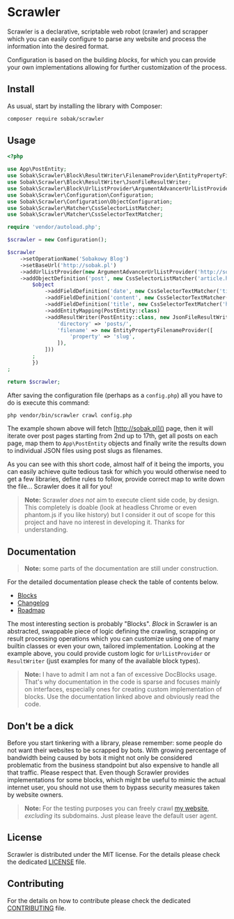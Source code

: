 # Scrawler
Scrawler is a declarative, scriptable web robot (crawler) and scrapper which
you can easily configure to parse any website and process the information into
the desired format.

Configuration is based on the building _blocks_, for which you can provide your
own implementations allowing for further customization of the process.

## Install
As usual, start by installing the library with Composer:

```bash
composer require sobak/scrawler
```

## Usage

```php
<?php

use App\PostEntity;
use Sobak\Scrawler\Block\ResultWriter\FilenameProvider\EntityPropertyFilenameProvider;
use Sobak\Scrawler\Block\ResultWriter\JsonFileResultWriter;
use Sobak\Scrawler\Block\UrlListProvider\ArgumentAdvancerUrlListProvider;
use Sobak\Scrawler\Configuration\Configuration;
use Sobak\Scrawler\Configuration\ObjectConfiguration;
use Sobak\Scrawler\Matcher\CssSelectorListMatcher;
use Sobak\Scrawler\Matcher\CssSelectorTextMatcher;

require 'vendor/autoload.php';

$scrawler = new Configuration();

$scrawler
    ->setOperationName('Sobakowy Blog')
    ->setBaseUrl('http://sobak.pl')
    ->addUrlListProvider(new ArgumentAdvancerUrlListProvider('http://sobak.pl/page/%u', 2, 1, 17))
    ->addObjectDefinition('post', new CssSelectorListMatcher('article.hentry'), function (ObjectConfiguration $object) {
        $object
            ->addFieldDefinition('date', new CssSelectorTextMatcher('time.entry-date'))
            ->addFieldDefinition('content', new CssSelectorTextMatcher('div.entry-content'))
            ->addFieldDefinition('title', new CssSelectorTextMatcher('h1.entry-title'))
            ->addEntityMapping(PostEntity::class)
            ->addResultWriter(PostEntity::class, new JsonFileResultWriter([
                'directory' => 'posts/',
                'filename' => new EntityPropertyFilenameProvider([
                    'property' => 'slug',
                ]),
            ]))
        ;
        })
;

return $scrawler;
```

After saving the configuration file (perhaps as a `config.php`) all you have to
do is execute this command:

```bash
php vendor/bin/scrawler crawl config.php
```

The example shown above will fetch [http://sobak.pl]() page, then it will iterate
over post pages starting from 2nd up to 17th, get all posts on each page, map them
to `App\PostEntity` objects and finally write the results down to individual JSON 
files using post slugs as filenames.

As you can see with this short code, almost half of it being the imports,
you can easily achieve quite tedious task for which you would otherwise need
to get a few libraries, define rules to follow, provide correct map to write
down the file... Scrawler does it all for you!

> **Note:** Scrawler _does not_ aim to execute client side code, by design.
> This completely is doable (look at headless Chrome or even phantom.js if
> you like history) but I consider it out of scope for this project and have
> no interest in developing it. Thanks for understanding.

## Documentation

> **Note:** some parts of the documentation are still under construction.

For the detailed documentation please check the table of contents below.

- [Blocks](docs/blocks.md)
- [Changelog](CHANGELOG.md)
- [Roadmap](docs/roadmap.md)

The most interesting section is probably "Blocks". _Block_ in Scrawler is an
abstracted, swappable piece of logic defining the crawling, scrapping or result
processing operations which you can customize using one of many builtin classes
or even your own, tailored implementation. Looking at the example above, you
could provide custom logic for `UrlListProvider` or `ResultWriter` (just
examples for many of the available block types).

> **Note:** I have to admit I am not a fan of excessive DocBlocks usage.
> That's why documentation in the code is sparse and focuses mainly
> on interfaces, especially ones for creating custom implementation
> of blocks. Use the documentation linked above and obviously read the
> code.

## Don't be a dick
Before you start tinkering with a library, please remember: some people do not want
their websites to be scrapped by bots. With growing percentage of bandwidth being
caused by bots it might not only be considered problematic from the business
standpoint but also expensive to handle all that traffic. Please respect that.
Even though Scrawler provides implementations for some blocks, which might be useful
to mimic the actual internet user, you should not use them to bypass security
measures taken by website owners.

> **Note:** For the testing purposes you can freely crawl [my website](http://sobak.pl),
> _excluding_ its subdomains. Just please leave the default user agent.

## License
Scrawler is distributed under the MIT license. For the details please check the
dedicated [LICENSE](LICENSE.md) file.

## Contributing
For the details on how to contribute please check the dedicated
[CONTRIBUTING](CONTRIBUTING.md) file.
